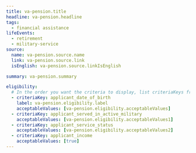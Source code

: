 ```yaml
---
title: va-pension.title
headline: va-pension.headline
tags:
  - financial assistance
lifeEvents:
  - retirement
  - military-service
source:
  name: va-pension.source.name
  link: va-pension.source.link
  isEnglish: va-pension.source.linkIsEnglish

summary: va-pension.summary

eligibility:
  # In the order you want the criteria to display, list criteriaKeys from the csv here, each followed by a comma-separated list of which values indicate eligibility for that criteria. Wrap individual values in quotes if they have inner commas.
  - criteriaKey: applicant_date_of_birth
    label: va-pension.eligibility.label
    acceptableValues: [va-pension.eligibility.acceptableValues]
  - criteriaKey: applicant_served_in_active_military
    acceptableValues: [va-pension.eligibility.acceptableValues1]
  - criteriaKey: applicant_service_status
    acceptableValues: [va-pension.eligibility.acceptableValues2]
  - criteriaKey: applicant_income
    acceptableValues: [true]
---
```

